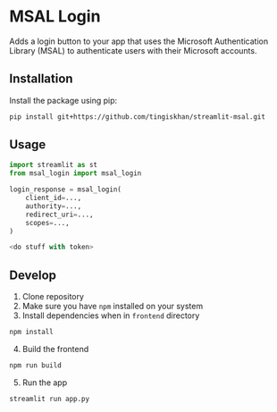 # MSAL Login

Adds a login button to your app that uses the Microsoft Authentication Library (MSAL) to authenticate users with their 
Microsoft accounts.

## Installation
Install the package using pip:

```bash
pip install git+https://github.com/tingiskhan/streamlit-msal.git
```

## Usage
```python
import streamlit as st
from msal_login import msal_login

login_response = msal_login(
    client_id=...,
    authority=...,
    redirect_uri=...,
    scopes=...,
)

<do stuff with token>
```

## Develop
1. Clone repository
2. Make sure you have `npm` installed on your system
3. Install dependencies when in `frontend` directory
```bash
npm install
```
4. Build the frontend
```bash
npm run build
```
5. Run the app
```bash
streamlit run app.py
```
